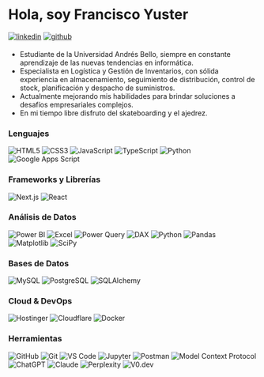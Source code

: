 # Hola, soy Francisco Yuster 
<p>
<a href="https://www.linkedin.com/in/francisco-yuster-aa0b06258/" target="_blank"><img src="https://img.shields.io/badge/linkedin-%231E77B5.svg?&style=for-the-badge&logo=linkedin&logoColor=white" alt="linkedin" style="margin-bottom: 5px;"/></a>  
<a href="https://github.com/FranciscoYuster" target="_blank"><img src="https://img.shields.io/badge/github-%2324292e.svg?&style=for-the-badge&logo=github&logoColor=white" alt="github" style="margin-bottom: 5px;"/></a>
</p>

- Estudiante de la Universidad Andrés Bello, siempre en constante aprendizaje de las nuevas tendencias en informática.
- Especialista en Logística y Gestión de Inventarios, con sólida experiencia en almacenamiento, seguimiento de distribución, control de stock, planificación y despacho de suministros.
- Actualmente mejorando mis habilidades para brindar soluciones a desafíos empresariales complejos.
- En mi tiempo libre disfruto del skateboarding y el ajedrez.

### Lenguajes
![HTML5](https://img.shields.io/badge/-HTML5-000?&logo=HTML5)
![CSS3](https://img.shields.io/badge/-CSS3-000?&logo=CSS3)
![JavaScript](https://img.shields.io/badge/-JavaScript-000?&logo=JavaScript)
![TypeScript](https://img.shields.io/badge/-TypeScript-000?&logo=TypeScript)
![Python](https://img.shields.io/badge/-Python-000?&logo=Python)
![Google Apps Script](https://img.shields.io/badge/-Google%20Apps%20Script-000?&logo=google)

### Frameworks y Librerías
![Next.js](https://img.shields.io/badge/-Next.js-000?&logo=nextdotjs)
![React](https://img.shields.io/badge/-React-000?&logo=react)

### Análisis de Datos
![Power BI](https://img.shields.io/badge/Power%20BI-black?logo=powerbi&logoColor=F2C811)
![Excel](https://img.shields.io/badge/-Excel-000?&logo=microsoft-excel&logoColor=green)
![Power Query](https://img.shields.io/badge/-Power%20Query-000?&logo=microsoft-excel&logoColor=green)
![DAX](https://img.shields.io/badge/-DAX%20Analytics-000?&logo=microsoft)
![Python](https://img.shields.io/badge/-Python-000?&logo=Python)
![Pandas](https://img.shields.io/badge/-Pandas-000?&logo=pandas)
![Matplotlib](https://img.shields.io/badge/-Matplotlib-000?&logo=matplotlib)
![SciPy](https://img.shields.io/badge/-SciPy-000?&logo=scipy)

### Bases de Datos
![MySQL](https://img.shields.io/badge/-MySQL-000?&logo=MySQL)
![PostgreSQL](https://img.shields.io/badge/-PostgreSQL-000?&logo=PostgreSQL)
![SQLAlchemy](https://img.shields.io/badge/-SQLAlchemy-000?&logo=sqlalchemy&logoColor=blue)

### Cloud & DevOps
![Hostinger](https://img.shields.io/badge/-Hostinger-000?&logo=hostinger)
![Cloudflare](https://img.shields.io/badge/-Cloudflare-000?&logo=cloudflare)
![Docker](https://img.shields.io/badge/-Docker-000?&logo=Docker)

### Herramientas
![GitHub](https://img.shields.io/badge/-GitHub-000?&logo=github)
![Git](https://img.shields.io/badge/-Git-000?&logo=git)
![VS Code](https://img.shields.io/badge/-VS%20Code-000?&logo=visualstudiocode)
![Jupyter](https://img.shields.io/badge/-Jupyter%20Notebook-000?&logo=jupyter)
![Postman](https://img.shields.io/badge/-Postman-000?&logo=postman)
![Model Context Protocol](https://img.shields.io/badge/Model%20Context%20Protocol-black?logo=modelcontextprotocol&logoColor=F2C811)
![ChatGPT](https://img.shields.io/badge/-ChatGPT-000?&logo=openai)
![Claude](https://img.shields.io/badge/-Claude-000?&logo=Anthropic)
![Perplexity](https://img.shields.io/badge/-Perplexity-000?&logo=perplexity)
![V0.dev](https://img.shields.io/badge/-V0.dev-000?&logo=v0)
